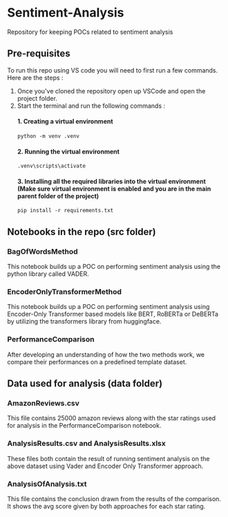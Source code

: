# Sentiment-Analysis

Repository for keeping POCs related to sentiment analysis

## Pre-requisites 

To run this repo using VS code you will need to first run a few commands. Here are the steps :

1. Once you've cloned the repository open up VSCode and open the project folder.
2. Start the terminal and run the following commands :
   #### 1. Creating a virtual environment
       python -m venv .venv
   #### 2. Running the virtual environment
       .venv\scripts\activate
   #### 3. Installing all the required libraries into the virtual environment (Make sure virtual environment is enabled and you are in the main parent folder of the project)
       pip install -r requirements.txt

## Notebooks in the repo (src folder)

### BagOfWordsMethod

This notebook builds up a POC on performing sentiment analysis using the python library called VADER.

### EncoderOnlyTransformerMethod

This notebook builds up a POC on performing sentiment analysis using Encoder-Only Transformer based models like BERT, RoBERTa or DeBERTa by utilizing the transformers library from huggingface.

### PerformanceComparison

After developing an understanding of how the two methods work, we compare their performances on a predefined template dataset. 

## Data used for analysis (data folder)

### AmazonReviews.csv

This file contains 25000 amazon reviews along with the star ratings used for analysis in the PerformanceComparison notebook.

### AnalysisResults.csv and AnalysisResults.xlsx

These files both contain the result of running sentiment analysis on the above dataset using Vader and Encoder Only Transformer approach.

### AnalysisOfAnalysis.txt

This file contains the conclusion drawn from the results of the comparison. It shows the avg score given by both approaches for each star rating.
